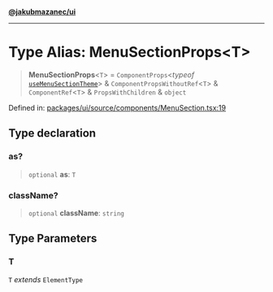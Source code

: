[**@jakubmazanec/ui**](../README.md)

---

# Type Alias: MenuSectionProps\<T\>

> **MenuSectionProps**\<`T`\> = `ComponentProps`\<_typeof_
> [`useMenuSectionTheme`](../variables/useMenuSectionTheme.md)\> & `ComponentPropsWithoutRef`\<`T`\>
> & `ComponentRef`\<`T`\> & `PropsWithChildren` & `object`

Defined in:
[packages/ui/source/components/MenuSection.tsx:19](https://github.com/jakubmazanec/tools/blob/c36a857a499e2c0c4f38fc4405cb987b357adf10/packages/ui/source/components/MenuSection.tsx#L19)

## Type declaration

### as?

> `optional` **as**: `T`

### className?

> `optional` **className**: `string`

## Type Parameters

### T

`T` _extends_ `ElementType`
